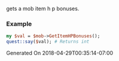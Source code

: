 gets a mob item h p bonuses.
### Example

```perl
my $val = $mob->GetItemHPBonuses();
quest::say($val); # Returns int
```


Generated On 2018-04-29T00:35:14-07:00